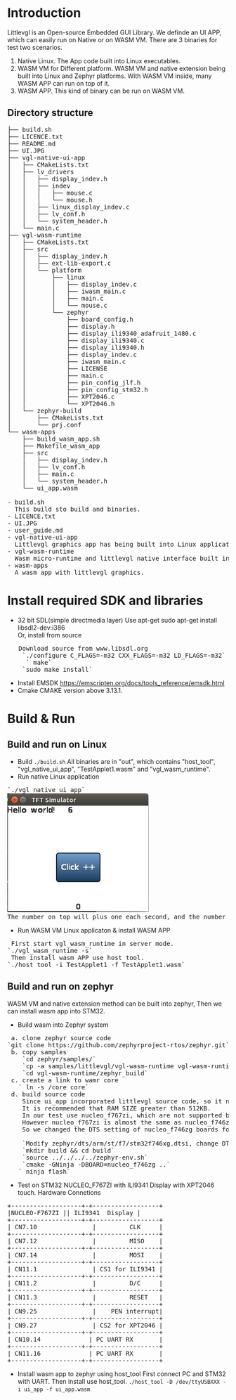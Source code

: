 Introduction
==============
Littlevgl is an Open-source Embedded GUI Library. We definde an UI APP, which can easily run on Native or on WASM VM. There are 3 binaries for test two scenarios.
1. Native Linux. The App code built into Linux executables.
2. WASM VM for Different platform. WASM VM and native extension being built into Linux and Zephyr platforms. With WASM VM inside, many WASM APP can run on top of it.
3. WASM APP. This kind of binary can be run on WASM VM.

Directory structure
--------------------------------
<pre>
├── build.sh
├── LICENCE.txt
├── README.md
├── UI.JPG
├── vgl-native-ui-app
│   ├── CMakeLists.txt
│   ├── lv_drivers
│   │   ├── display_indev.h
│   │   ├── indev
│   │   │   ├── mouse.c
│   │   │   └── mouse.h
│   │   ├── linux_display_indev.c
│   │   ├── lv_conf.h
│   │   └── system_header.h
│   └── main.c
├── vgl-wasm-runtime
│   ├── CMakeLists.txt
│   ├── src
│   │   ├── display_indev.h
│   │   ├── ext-lib-export.c
│   │   └── platform
│   │       ├── linux
│   │       │   ├── display_indev.c
│   │       │   ├── iwasm_main.c
│   │       │   ├── main.c
│   │       │   └── mouse.c
│   │       └── zephyr
│   │           ├── board_config.h
│   │           ├── display.h
│   │           ├── display_ili9340_adafruit_1480.c
│   │           ├── display_ili9340.c
│   │           ├── display_ili9340.h
│   │           ├── display_indev.c
│   │           ├── iwasm_main.c
│   │           ├── LICENSE
│   │           ├── main.c
│   │           ├── pin_config_jlf.h
│   │           ├── pin_config_stm32.h
│   │           ├── XPT2046.c
│   │           └── XPT2046.h
│   └── zephyr-build
│       ├── CMakeLists.txt
│       └── prj.conf
└── wasm-apps
    ├── build_wasm_app.sh
    ├── Makefile_wasm_app
    ├── src
    │   ├── display_indev.h
    │   ├── lv_conf.h
    │   ├── main.c
    │   └── system_header.h
    └── ui_app.wasm

- build.sh
  This build sto build and binaries.
- LICENCE.txt
- UI.JPG
- user_guide.md
- vgl-native-ui-app
  Littlevgl graphics app has being built into Linux application named "vgl_native_ui_app", which can directly run on Linux.
- vgl-wasm-runtime
  Wasm micro-runtime and littlevgl native interface built into Linux application named "littlevgl", where wasm apps can run on it.
- wasm-apps
  A wasm app with littlevgl graphics.
</pre>

Install required SDK and libraries
==============
- 32 bit SDL(simple directmedia layer) 
Use apt-get
    sudo apt-get install libsdl2-dev:i386<br>
Or, install from source   
<pre>
   Download source from www.libsdl.org
    `./configure C_FLAGS=-m32 CXX_FLAGS=-m32 LD_FLAGS=-m32`
     ` make`
    `sudo make install`
</pre>
- Install EMSDK
    https://emscripten.org/docs/tools_reference/emsdk.html
- Cmake
     CMAKE version above 3.13.1.

Build & Run
==============

Build and run on Linux
--------------------------------
- Build
`./build.sh`
    All binaries are in "out", which contains "host_tool", "vgl_native_ui_app", "TestApplet1.wasm" and "vgl_wasm_runtime".
- Run native Linux application
<pre>
`./vgl_native_ui_app`
<img src="./UI.JPG">
The number on top will plus one each second, and the number on the bottom will plus one when clicked.
</pre>
- Run WASM VM Linux applicaton & install WASM APP
<pre>
 First start vgl_wasm_runtime in server mode.
`./vgl_wasm_runtime -s`
 Then install wasm APP use host tool.
`./host_tool -i TestApplet1 -f TestApplet1.wasm`
</pre>

Build and run on zephyr
--------------------------------
WASM VM and native extension method can be built into zephyr, Then we can install wasm app into STM32.
- Build wasm into Zephyr system
<pre>
 a. clone zephyr source code
`git clone https://github.com/zephyrproject-rtos/zephyr.git`
 b. copy samples
    `cd zephyr/samples/`
    `cp -a <iwasm_root_dir>samples/littlevgl/vgl-wasm-runtime vgl-wasm-runtime`
    `cd vgl-wasm-runtime/zephyr_build`
 c. create a link to wamr core
   ` ln -s <iwasm_root_dir>/core core`
 d. build source code
    Since ui_app incorporated littlevgl source code, so it need more RAM on device to install it.
    It is recommended that RAM SIZE greater than 512KB.
    In our test use nucleo_f767zi, which are not supported by zephyr.
    However nucleo_f767zi is almost the same as nucleo_f746zg, except FLASH and SRAM size.
    So we changed the DTS setting of nucleo_f746zg boards for workaround.

    `Modify zephyr/dts/arm/st/f7/stm32f746xg.dtsi, change DT_SIZE_K(320) to DT_SIZE_K(512)`
    `mkdir build && cd build`
    `source ../../../../zephyr-env.sh`
    `cmake -GNinja -DBOARD=nucleo_f746zg ..`
   ` ninja flash`
</pre>
- Test on STM32 NUCLEO_F767ZI with ILI9341 Display with XPT2046 touch.
Hardware Connetions
<pre>
+-------------------+-+------------------+
|NUCLEO-F767ZI || ILI9341  Display |
+-------------------+-+------------------+
| CN7.10               |         CLK     |
+-------------------+-+------------------+
| CN7.12               |         MISO    |
+-------------------+-+------------------+
| CN7.14               |         MOSI    |
+-------------------+-+------------------+
| CN11.1               | CS1 for ILI9341 |
+-------------------+-+------------------+
| CN11.2               |         D/C     |
+-------------------+-+------------------+
| CN11.3               |         RESET   |
+-------------------+-+------------------+
| CN9.25               |    PEN interrupt|
+-------------------+-+------------------+
| CN9.27               | CS2 for XPT2046 |
+-------------------+-+------------------+
| CN10.14             | PC UART RX       |
+-------------------+-+------------------+
| CN11.16             | PC UART RX       |
+-------------------+-+------------------+
</pre>
- Install wasm app to zephyr using host_tool
First connect PC and STM32 with UART. Then install use host_tool.
`./host_tool -D /dev/ttyUSBXXX -i ui_app -f ui_app.wasm`

